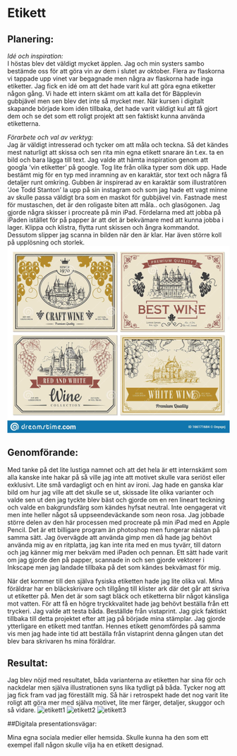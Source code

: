 # Etikett

## Planering:

*Idé och inspiration:*  
I höstas blev det väldigt mycket äpplen. Jag och min systers sambo bestämde oss för att göra vin av dem i slutet av
oktober. Flera av flaskorna vi tappade upp vinet var begagnade men några av flaskorna hade inga etiketter. Jag fick en
idé om att det hade varit kul att göra egna etiketter någon gång. Vi hade ett intern skämt om att kalla det för
Bäpplevin gubbjävel men sen blev det inte så mycket mer. När kursen i digitalt skapande började kom idén tillbaka, det
hade varit väldigt kul att få gjort dem och se det som ett roligt projekt att sen faktiskt kunna använda etiketterna.

*Förarbete och val av verktyg:*  
Jag är väldigt intresserad och tycker om att måla och teckna. Så det kändes mest naturligt att skissa och sen rita min
egna etikett snarare än t.ex. ta en bild och bara lägga till text. Jag valde att hämta inspiration genom att googla ’vin
etiketter’ på google. Tog lite från olika typer som dök upp. Hade bestämt mig för en typ med inramning av en karaktär,
stor text och några få detaljer runt omkring. Gubben är inspirerad av en karaktär som illustratören ’Joe Todd Stanton’
la upp på sin instagram och som jag hade ett vagt minne av skulle passa väldigt bra som en maskot för gubbjävel vin.
Fastnade mest för mustaschen, det är den roligaste biten att måla.. och glasögonen. Jag gjorde några skisser i procreate
på min iPad. Fördelarna med att jobba på iPaden istället för på papper är att det är bekvämare med att kunna jobba i
lager. Klippa och klistra, flytta runt skissen och ångra kommandot. Dessutom slipper jag scanna in bilden när den är
klar. Har även större koll på upplösning och storlek.
![etikett2](img/IMG_1668.JPG)

## Genomförande:

Med tanke på det lite lustiga namnet och att det hela är ett internskämt som alla kanske inte hakar på så ville jag inte
att motivet skulle vara seriöst eller exklusivt. Lite små vardagligt och en hint av ironi. Jag hade en ganska klar bild
om hur jag ville att det skulle se ut, skissade lite olika varianter och valde sen ut den jag tyckte blev bäst och
gjorde om en ren lineart teckning och valde en bakgrundsfärg som kändes hyfsat neutral. Inte oengagerat vit men inte
heller något så uppseendeväckande som neon rosa. Jag jobbade större delen av den här processen med procreate på min iPad
med en Apple Pencil. Det är ett billigare program än photoshop men fungerar nästan på samma sätt. Jag övervägde att
använda gimp men då hade jag behövt använda mig av en ritplatta, jag kan inte rita med en mus tyvärr, till datorn och
jag känner mig mer bekväm med iPaden och pennan. Ett sätt hade varit om jag gjorde den på papper, scannade in och sen
gjorde vektorer i Inkscape men jag landade tillbaka på det som kändes bekvämast för mig.

När det kommer till den själva fysiska etiketten hade jag lite olika val. Mina föräldrar har en bläckskrivare och
tillgång till klister ark där det går att skriva ut etiketter på. Men det är som sagt bläck och etiketterna blir något
känsliga mot vatten. För att få en högre tryckkvalitet hade jag behövt beställa från ett tryckeri. Jag valde att testa
båda. Beställde från vistaprint. Jag gick faktiskt tillbaka till detta projektet efter att jag på började mina stämplar.
Jag gjorde ytterligare en etikett med tantfan. Hennes etikett genomfördes på samma vis men jag
hade inte tid att beställa från vistaprint denna gången utan det blev bara skrivaren hs mina föräldrar.

## Resultat:

Jag blev nöjd med resultatet, båda varianterna av etiketten har sina för och nackdelar men själva illustrationen syns
lika tydligt på båda. Tycker nog att jag fick fram vad jag föreställt mig. Så här i retrospekt hade det nog varit lite
roligt att göra mer med själva motivet, lite mer färger, detaljer, skuggor och så vidare.
![etikett1](img/IMG_6152.png)
![etikett2](img/IMG_6153.png)
![etikett3](img/IMG_6157.png)

##Digitala presentationsvägar:

Mina egna sociala medier eller hemsida. Skulle kunna ha den som ett exempel ifall någon skulle vilja ha en etikett
designad.